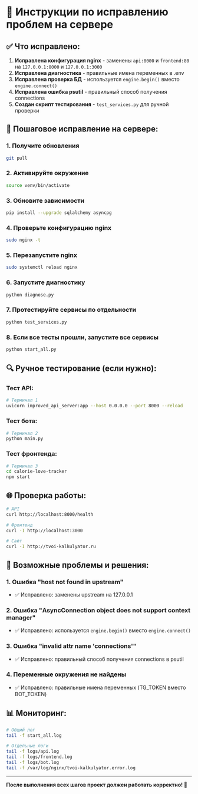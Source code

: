 # 🔧 Инструкции по исправлению проблем на сервере

## ✅ Что исправлено:

1. **Исправлена конфигурация nginx** - заменены `api:8000` и `frontend:80` на `127.0.0.1:8000` и `127.0.0.1:3000`
2. **Исправлена диагностика** - правильные имена переменных в .env
3. **Исправлена проверка БД** - используется `engine.begin()` вместо `engine.connect()`
4. **Исправлена ошибка psutil** - правильный способ получения connections
5. **Создан скрипт тестирования** - `test_services.py` для ручной проверки

## 🚀 Пошаговое исправление на сервере:

### 1. Получите обновления
```bash
git pull
```

### 2. Активируйте окружение
```bash
source venv/bin/activate
```

### 3. Обновите зависимости
```bash
pip install --upgrade sqlalchemy asyncpg
```

### 4. Проверьте конфигурацию nginx
```bash
sudo nginx -t
```

### 5. Перезапустите nginx
```bash
sudo systemctl reload nginx
```

### 6. Запустите диагностику
```bash
python diagnose.py
```

### 7. Протестируйте сервисы по отдельности
```bash
python test_services.py
```

### 8. Если все тесты прошли, запустите все сервисы
```bash
python start_all.py
```

## 🔍 Ручное тестирование (если нужно):

### Тест API:
```bash
# Терминал 1
uvicorn improved_api_server:app --host 0.0.0.0 --port 8000 --reload
```

### Тест бота:
```bash
# Терминал 2
python main.py
```

### Тест фронтенда:
```bash
# Терминал 3
cd calorie-love-tracker
npm start
```

## 🌐 Проверка работы:

```bash
# API
curl http://localhost:8000/health

# Фронтенд
curl -I http://localhost:3000

# Сайт
curl -I http://tvoi-kalkulyator.ru
```

## 🚨 Возможные проблемы и решения:

### 1. Ошибка "host not found in upstream"
- ✅ Исправлено: заменены upstream на 127.0.0.1

### 2. Ошибка "AsyncConnection object does not support context manager"
- ✅ Исправлено: используется `engine.begin()` вместо `engine.connect()`

### 3. Ошибка "invalid attr name 'connections'"
- ✅ Исправлено: правильный способ получения connections в psutil

### 4. Переменные окружения не найдены
- ✅ Исправлено: правильные имена переменных (TG_TOKEN вместо BOT_TOKEN)

## 📊 Мониторинг:

```bash
# Общий лог
tail -f start_all.log

# Отдельные логи
tail -f logs/api.log
tail -f logs/frontend.log
tail -f logs/bot.log
tail -f /var/log/nginx/tvoi-kalkulyator.error.log
```

---

**После выполнения всех шагов проект должен работать корректно! 🎉** 